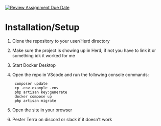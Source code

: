 [![Review Assignment Due Date](https://classroom.github.com/assets/deadline-readme-button-22041afd0340ce965d47ae6ef1cefeee28c7c493a6346c4f15d667ab976d596c.svg)](https://classroom.github.com/a/9Y3cG2WL)

# Installation/Setup

1. Clone the repository to your user/Herd directory
2. Make sure the project is showing up in Herd, if not you have to link it or something idk it worked for me
3. Start Docker Desktop
4. Open the repo in VScode and run the following console commands:

        composer update
        cp .env.example .env  
        php artisan key:generate
        docker compose up
        php artisan migrate

5. Open the site in your browser
6. Pester Terra on discord or slack if it doesn't work
